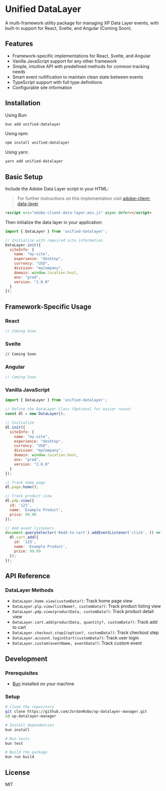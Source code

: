 # Unified DataLayer

A multi-framework utility package for managing XP Data Layer events, with built-in support for React, Svelte, and Angular (Coming Soon).

## Features

- Framework-specific implementations for React, Svelte, and Angular
- Vanilla JavaScript support for any other framework
- Simple, intuitive API with predefined methods for common tracking needs
- Smart event nullification to maintain clean state between events
- TypeScript support with full type definitions
- Configurable site information

## Installation

Using Bun:

```bash
bun add unified-datalayer
```

Using npm:

```bash
npm install unified-datalayer
```

Using yarn:

```bash
yarn add unified-datalayer
```

## Basic Setup

Include the Adobe Data Layer script in your HTML:

> For further instructions on this implementation visit [adobe-client-data-layer](https://github.com/adobe/adobe-client-data-layer)

```html
<script src="adobe-client-data-layer.min.js" async defer></script>
```

Then initialize the data layer in your application:

```javascript
import { DataLayer } from 'unified-datalayer';

// Initialize with required site information
DataLayer.init({
  siteInfo: {
    name: "my-site",
    experience: "desktop",
    currency: "USD",
    division: "myCompany",
    domain: window.location.host,
    env: "prod",
    version: "2.0.0"
  }
});
```

## Framework-Specific Usage

### React

```jsx
// Coming Soon
```

### Svelte

```html
// Coming Soon
```

### Angular

```typescript
// Coming Soon
```

### Vanilla JavaScript

```javascript
import { DataLayer } from 'unified-datalayer';

// Define the DataLayer Class (Optional for easier reuse)
const dl = new DataLayer();

// Initialize
dl.init({
  siteInfo: {
    name: "my-site",
    experience: "desktop",
    currency: "USD",
    division: "myCompany",
    domain: window.location.host,
    env: "prod",
    version: "2.0.0"
  }
});

// Track home page
dl.page.home();

// Track product view
dl.pdp.view({
  id: '123',
  name: 'Example Product',
  price: 99.99
});

// Add event listeners
document.querySelector('#add-to-cart').addEventListener('click', () => {
  dl.cart.add({
    id: '123',
    name: 'Example Product',
    price: 99.99
  });
});
```

## API Reference

### DataLayer Methods

- `DataLayer.home.view(customData?)`: Track home page view
- `DataLayer.plp.view(listName?, customData?)`: Track product listing view
- `DataLayer.pdp.view(productData, customData?)`: Track product detail view
- `DataLayer.cart.add(productData, quantity?, customData?)`: Track add to cart
- `DataLayer.checkout.step1(option?, customData?)`: Track checkout step
- `DataLayer.account.loginStart(customData?)`: Track user login
- `DataLayer.custom(eventName, eventData?)`: Track custom event

## Development

### Prerequisites

- [Bun](https://bun.sh/) installed on your machine

### Setup

```bash
# Clone the repository
git clone https://github.com/JordanRobo/xp-datalayer-manager.git
cd xp-datalayer-manager

# Install dependencies
bun install

# Run tests
bun test

# Build the package
bun run build
```

## License

MIT
